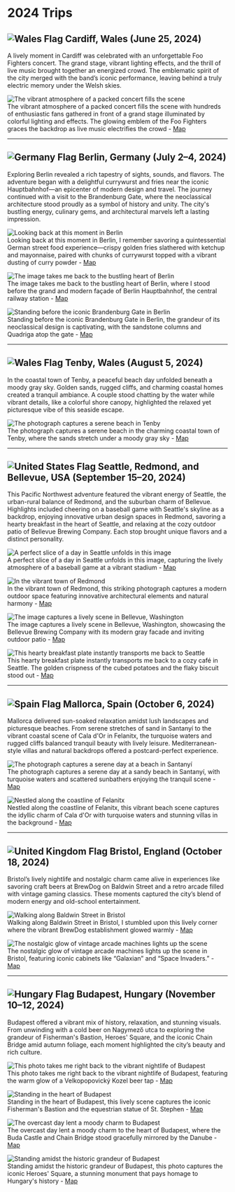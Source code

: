 # 2024 Trips

## ![Wales Flag](../resources/flags/gb.png) Cardiff, Wales (June 25, 2024)
A lively moment in Cardiff was celebrated with an unforgettable Foo Fighters concert. The grand stage, vibrant lighting effects, and the thrill of live music brought together an energized crowd. The emblematic spirit of the city merged with the band’s iconic performance, leaving behind a truly electric memory under the Welsh skies.

![The vibrant atmosphere of a packed concert fills the scene](015.jpg)  
The vibrant atmosphere of a packed concert fills the scene with hundreds of enthusiastic fans gathered in front of a grand stage illuminated by colorful lighting and effects. The glowing emblem of the Foo Fighters graces the backdrop as live music electrifies the crowd - [Map](https://www.bing.com/maps?cp=51.47833333333333~-3.1824749999999997&lvl=16)

---

## ![Germany Flag](../resources/flags/de.png) Berlin, Germany (July 2–4, 2024)
Exploring Berlin revealed a rich tapestry of sights, sounds, and flavors. The adventure began with a delightful currywurst and fries near the iconic Hauptbahnhof—an epicenter of modern design and travel. The journey continued with a visit to the Brandenburg Gate, where the neoclassical architecture stood proudly as a symbol of history and unity. The city's bustling energy, culinary gems, and architectural marvels left a lasting impression.

![Looking back at this moment in Berlin](014.jpg)  
Looking back at this moment in Berlin, I remember savoring a quintessential German street food experience—crispy golden fries slathered with ketchup and mayonnaise, paired with chunks of currywurst topped with a vibrant dusting of curry powder - [Map](https://www.bing.com/maps?cp=52.52441666666667~13.369544444444445&lvl=16)  

![The image takes me back to the bustling heart of Berlin](013.jpg)  
The image takes me back to the bustling heart of Berlin, where I stood before the grand and modern façade of Berlin Hauptbahnhof, the central railway station - [Map](https://www.bing.com/maps?cp=52.52382222222222~13.369119444444445&lvl=16)  

![Standing before the iconic Brandenburg Gate in Berlin](005.jpg)  
Standing before the iconic Brandenburg Gate in Berlin, the grandeur of its neoclassical design is captivating, with the sandstone columns and Quadriga atop the gate - [Map](https://www.bing.com/maps?cp=52.516416666666665~13.378411111111111&lvl=16)

---

## ![Wales Flag](../resources/flags/gb.png) Tenby, Wales (August 5, 2024)
In the coastal town of Tenby, a peaceful beach day unfolded beneath a moody gray sky. Golden sands, rugged cliffs, and charming coastal homes created a tranquil ambiance. A couple stood chatting by the water while vibrant details, like a colorful shore canopy, highlighted the relaxed yet picturesque vibe of this seaside escape.

![The photograph captures a serene beach in Tenby](004.jpg)  
The photograph captures a serene beach in the charming coastal town of Tenby, where the sands stretch under a moody gray sky - [Map](https://www.bing.com/maps?cp=51.67585833333333~-4.701925&lvl=16)

---

## ![United States Flag](../resources/flags/us.png) Seattle, Redmond, and Bellevue, USA (September 15–20, 2024)
This Pacific Northwest adventure featured the vibrant energy of Seattle, the urban-rural balance of Redmond, and the suburban charm of Bellevue. Highlights included cheering on a baseball game with Seattle's skyline as a backdrop, enjoying innovative urban design spaces in Redmond, savoring a hearty breakfast in the heart of Seattle, and relaxing at the cozy outdoor patio of Bellevue Brewing Company. Each stop brought unique flavors and a distinct personality.

![A perfect slice of a day in Seattle unfolds in this image](003.jpg)  
A perfect slice of a day in Seattle unfolds in this image, capturing the lively atmosphere of a baseball game at a vibrant stadium - [Map](https://www.bing.com/maps?cp=47.59085~-122.33256944444445&lvl=16)  

![In the vibrant town of Redmond](012.jpg)  
In the vibrant town of Redmond, this striking photograph captures a modern outdoor space featuring innovative architectural elements and natural harmony - [Map](https://www.bing.com/maps?cp=47.643211111111114~-122.1336888888889&lvl=16)  

![The image captures a lively scene in Bellevue, Washington](011.jpg)  
The image captures a lively scene in Bellevue, Washington, showcasing the Bellevue Brewing Company with its modern gray facade and inviting outdoor patio - [Map](https://www.bing.com/maps?cp=47.621375~-122.17839166666667&lvl=16)  

![This hearty breakfast plate instantly transports me back to Seattle](010.jpg)  
This hearty breakfast plate instantly transports me back to a cozy café in Seattle. The golden crispness of the cubed potatoes and the flaky biscuit stood out - [Map](https://www.bing.com/maps?cp=47.61092777777778~-122.34072222222221&lvl=16)

---

## ![Spain Flag](../resources/flags/es.png) Mallorca, Spain (October 6, 2024)
Mallorca delivered sun-soaked relaxation amidst lush landscapes and picturesque beaches. From serene stretches of sand in Santanyí to the vibrant coastal scene of Cala d'Or in Felanitx, the turquoise waters and rugged cliffs balanced tranquil beauty with lively leisure. Mediterranean-style villas and natural backdrops offered a postcard-perfect experience.

![The photograph captures a serene day at a beach in Santanyí](009.jpg)  
The photograph captures a serene day at a sandy beach in Santanyí, with turquoise waters and scattered sunbathers enjoying the tranquil scene - [Map](https://www.bing.com/maps?cp=39.376108333333335~3.2370583333333336&lvl=16)  

![Nestled along the coastline of Felanitx](008.jpg)  
Nestled along the coastline of Felanitx, this vibrant beach scene captures the idyllic charm of Cala d'Or with turquoise waters and stunning villas in the background - [Map](https://www.bing.com/maps?cp=39.379219444444445~3.2387333333333332&lvl=16)

---

## ![United Kingdom Flag](../resources/flags/gb.png) Bristol, England (October 18, 2024)
Bristol’s lively nightlife and nostalgic charm came alive in experiences like savoring craft beers at BrewDog on Baldwin Street and a retro arcade filled with vintage gaming classics. These moments captured the city’s blend of modern energy and old-school entertainment.

![Walking along Baldwin Street in Bristol](007.jpg)  
Walking along Baldwin Street in Bristol, I stumbled upon this lively corner where the vibrant BrewDog establishment glowed warmly - [Map](https://www.bing.com/maps?cp=51.45366111111112~-2.592530555555556&lvl=16)  

![The nostalgic glow of vintage arcade machines lights up the scene](006.jpg)  
The nostalgic glow of vintage arcade machines lights up the scene in Bristol, featuring iconic cabinets like “Galaxian” and “Space Invaders.” - [Map](https://www.bing.com/maps?cp=51.45308888888889~-2.5959694444444446&lvl=16)

---

## ![Hungary Flag](../resources/flags/hu.png) Budapest, Hungary (November 10–12, 2024)
Budapest offered a vibrant mix of history, relaxation, and stunning visuals. From unwinding with a cold beer on Nagymező utca to exploring the grandeur of Fisherman's Bastion, Heroes' Square, and the iconic Chain Bridge amid autumn foliage, each moment highlighted the city’s beauty and rich culture.

![This photo takes me right back to the vibrant nightlife of Budapest](022.jpg)  
This photo takes me right back to the vibrant nightlife of Budapest, featuring the warm glow of a Velkopopovický Kozel beer tap - [Map](https://www.bing.com/maps?cp=47.50545~19.05752777777778&lvl=16)  

![Standing in the heart of Budapest](021.jpg)  
Standing in the heart of Budapest, this lively scene captures the iconic Fisherman's Bastion and the equestrian statue of St. Stephen - [Map](https://www.bing.com/maps?cp=47.50167777777778~19.034522222222225&lvl=16)  

![The overcast day lent a moody charm to Budapest](023.jpg)  
The overcast day lent a moody charm to the heart of Budapest, where the Buda Castle and Chain Bridge stood gracefully mirrored by the Danube - [Map](https://www.bing.com/maps?cp=47.49808055555555~19.047069444444446&lvl=16)  

![Standing amidst the historic grandeur of Budapest](001.jpg)  
Standing amidst the historic grandeur of Budapest, this photo captures the iconic Heroes' Square, a stunning monument that pays homage to Hungary's history - [Map](https://www.bing.com/maps?cp=47.51457777777778~19.076988888888888&lvl=16)